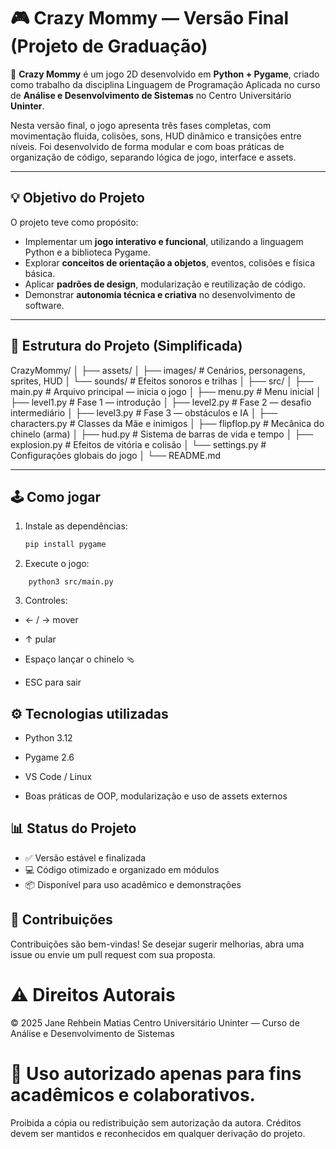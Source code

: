 # 🎮 Crazy Mommy — Versão Final (Projeto de Graduação)

🧠 **Crazy Mommy** é um jogo 2D desenvolvido em **Python + Pygame**, criado como trabalho da disciplina Linguagem de Programação Aplicada no curso de **Análise e Desenvolvimento de Sistemas** no Centro Universitário **Uninter**.

Nesta versão final, o jogo apresenta três fases completas, com movimentação fluida, colisões, sons, HUD dinâmico e transições entre níveis.
Foi desenvolvido de forma modular e com boas práticas de organização de código, separando lógica de jogo, interface e assets.

---

## 💡 Objetivo do Projeto

O projeto teve como propósito:

- Implementar um **jogo interativo e funcional**, utilizando a linguagem Python e a biblioteca Pygame.
- Explorar **conceitos de orientação a objetos**, eventos, colisões e física básica.
- Aplicar **padrões de design**, modularização e reutilização de código.
- Demonstrar **autonomia técnica e criativa** no desenvolvimento de software.

---

## 🧩 Estrutura do Projeto (Simplificada)

CrazyMommy/
│
├── assets/
│ ├── images/ # Cenários, personagens, sprites, HUD
│ └── sounds/ # Efeitos sonoros e trilhas
│
├── src/
│ ├── main.py # Arquivo principal — inicia o jogo
│ ├── menu.py # Menu inicial
│ ├── level1.py # Fase 1 — introdução
│ ├── level2.py # Fase 2 — desafio intermediário
│ ├── level3.py # Fase 3 — obstáculos e IA
│ ├── characters.py # Classes da Mãe e inimigos
│ ├── flipflop.py # Mecânica do chinelo (arma)
│ ├── hud.py # Sistema de barras de vida e tempo
│ ├── explosion.py # Efeitos de vitória e colisão
│ └── settings.py # Configurações globais do jogo
│
└── README.md

---

## 🕹️ Como jogar

1. Instale as dependências:
   ```bash
   pip install pygame
	```
2. Execute o jogo:
```
    python3 src/main.py
```
3. Controles:

- ← / → mover

- ↑ pular

- Espaço lançar o chinelo 🩴

- ESC para sair

## ⚙️ Tecnologias utilizadas

- Python 3.12

- Pygame 2.6

- VS Code / Linux

- Boas práticas de OOP, modularização e uso de assets externos

## 📊 Status do Projeto

- ✅ Versão estável e finalizada
- 💻 Código otimizado e organizado em módulos
- 📦 Disponível para uso acadêmico e demonstrações

## 🤝 Contribuições

Contribuições são bem-vindas!
Se desejar sugerir melhorias, abra uma issue ou envie um pull request com sua proposta.

# ⚠️ Direitos Autorais

© 2025 Jane Rehbein Matias
Centro Universitário Uninter — Curso de Análise e Desenvolvimento de Sistemas

# 🧩 Uso autorizado apenas para fins acadêmicos e colaborativos.
Proibida a cópia ou redistribuição sem autorização da autora.
Créditos devem ser mantidos e reconhecidos em qualquer derivação do projeto.
